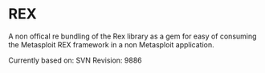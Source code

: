 REX
===

A non offical re bundling of the Rex library as a gem for easy of consuming the Metasploit REX framework in a non Metasploit application.

Currently based on:
SVN Revision: 9886

